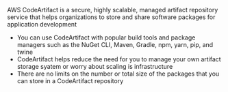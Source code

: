 AWS CodeArtifact is a secure, highly scalable, managed artifact repository service that helps organizations to store and share software packages for application development
- You can use CodeArtifact with popular build tools and package managers such as the NuGet CLI, Maven, Gradle, npm, yarn, pip, and twine
- CodeArtifact helps reduce the need for you to manage your own artifact storage syatem or worry about scaling is infrastructure
- There are no limits on the number or total size of the packages that you can store in a CodeArtifact repository

